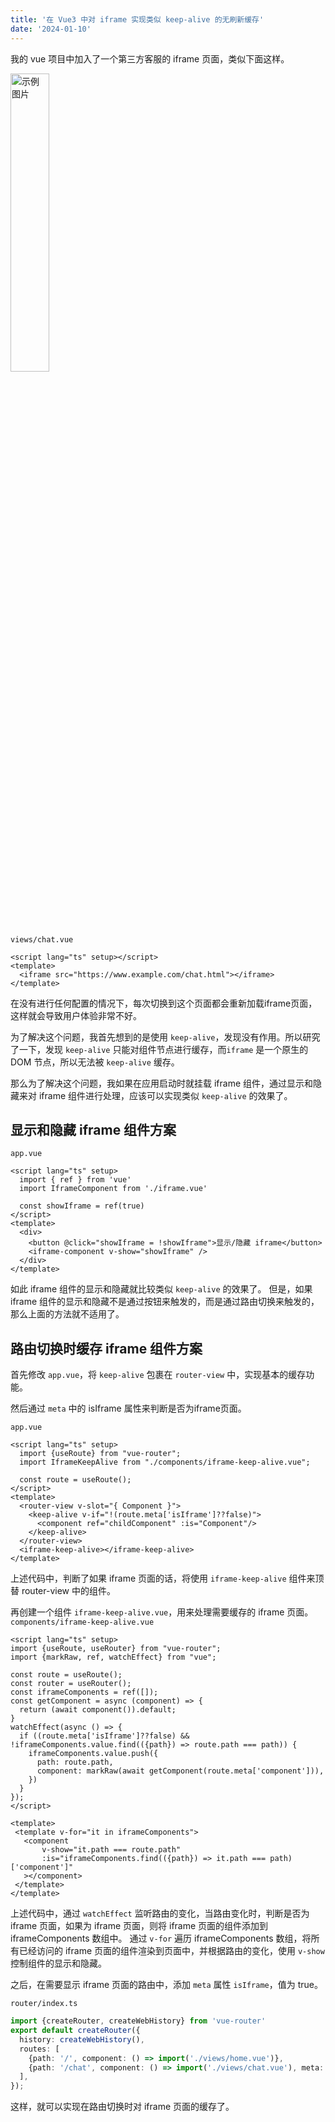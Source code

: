 ```yaml
---
title: '在 Vue3 中对 iframe 实现类似 keep-alive 的无刷新缓存'
date: '2024-01-10'
---
```


我的 vue 项目中加入了一个第三方客服的 iframe 页面，类似下面这样。

<div class="text-center">
    <img src="/articles/vue3-iframe-keep-alive/iframe.png" alt="示例图片" width="35%">
</div>

`views/chat.vue`
```vue
<script lang="ts" setup></script>
<template>
  <iframe src="https://www.example.com/chat.html"></iframe>
</template>
```

在没有进行任何配置的情况下，每次切换到这个页面都会重新加载iframe页面，这样就会导致用户体验非常不好。

为了解决这个问题，我首先想到的是使用 `keep-alive`，发现没有作用。所以研究了一下，发现 `keep-alive` 只能对组件节点进行缓存，而`iframe` 是一个原生的 DOM 节点，所以无法被 `keep-alive` 缓存。

那么为了解决这个问题，我如果在应用启动时就挂载 iframe 组件，通过显示和隐藏来对 iframe 组件进行处理，应该可以实现类似 `keep-alive` 的效果了。

## 显示和隐藏 iframe 组件方案

`app.vue`

```vue
<script lang="ts" setup>
  import { ref } from 'vue'
  import IframeComponent from './iframe.vue'
  
  const showIframe = ref(true)
</script>
<template>
  <div>
    <button @click="showIframe = !showIframe">显示/隐藏 iframe</button>
    <iframe-component v-show="showIframe" />
  </div>
</template>
```
如此 iframe 组件的显示和隐藏就比较类似 `keep-alive` 的效果了。
但是，如果 iframe 组件的显示和隐藏不是通过按钮来触发的，而是通过路由切换来触发的，那么上面的方法就不适用了。

## 路由切换时缓存 iframe 组件方案

首先修改 `app.vue`，将 `keep-alive` 包裹在 `router-view` 中，实现基本的缓存功能。

然后通过 `meta` 中的 isIframe 属性来判断是否为iframe页面。


`app.vue`

```vue
<script lang="ts" setup>
  import {useRoute} from "vue-router";
  import IframeKeepAlive from "./components/iframe-keep-alive.vue";
  
  const route = useRoute();
</script>
<template>
  <router-view v-slot="{ Component }">
    <keep-alive v-if="!(route.meta['isIframe']??false)">
      <component ref="childComponent" :is="Component"/>
    </keep-alive>
  </router-view>
  <iframe-keep-alive></iframe-keep-alive>
</template>
```
上述代码中，判断了如果 iframe 页面的话，将使用 `iframe-keep-alive` 组件来顶替 router-view 中的组件。

再创建一个组件 `iframe-keep-alive.vue`，用来处理需要缓存的 iframe 页面。
`components/iframe-keep-alive.vue`

```vue
<script lang="ts" setup>
import {useRoute, useRouter} from "vue-router";
import {markRaw, ref, watchEffect} from "vue";

const route = useRoute();
const router = useRouter();
const iframeComponents = ref([]);
const getComponent = async (component) => {
  return (await component()).default;
}
watchEffect(async () => {
  if ((route.meta['isIframe']??false) && !iframeComponents.value.find(({path}) => route.path === path)) {
    iframeComponents.value.push({
      path: route.path,
      component: markRaw(await getComponent(route.meta['component'])),
    })
  }
});
</script>

<template>
 <template v-for="it in iframeComponents">
   <component
       v-show="it.path === route.path"
       :is="iframeComponents.find(({path}) => it.path === path)['component']"
   ></component>
 </template>
</template>
```
上述代码中，通过 `watchEffect` 监听路由的变化，当路由变化时，判断是否为 iframe 页面，如果为 iframe 页面，则将 iframe 页面的组件添加到 iframeComponents 数组中。
通过 `v-for` 遍历 iframeComponents 数组，将所有已经访问的 iframe 页面的组件渲染到页面中，并根据路由的变化，使用 `v-show` 控制组件的显示和隐藏。

之后，在需要显示 iframe 页面的路由中，添加 `meta` 属性 `isIframe`，值为 true。

`router/index.ts`

```ts
import {createRouter, createWebHistory} from 'vue-router'
export default createRouter({
  history: createWebHistory(),
  routes: [
    {path: '/', component: () => import('./views/home.vue')},
    {path: '/chat', component: () => import('./views/chat.vue'), meta: {isIframe: true}},
  ],
});
```
这样，就可以实现在路由切换时对 iframe 页面的缓存了。

